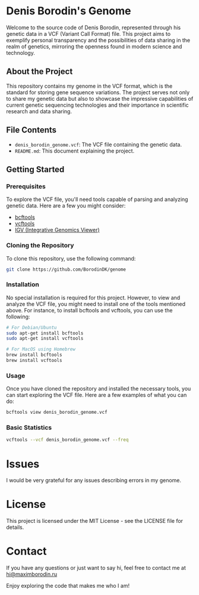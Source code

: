 # Denis Borodin's Genome

Welcome to the source code of Denis Borodin, represented through his genetic data in a VCF (Variant Call Format) file.
This project aims to exemplify personal transparency and the possibilities of data sharing in the realm of genetics,
mirroring the openness found in modern science and technology.

## About the Project

This repository contains my genome in the VCF format, which is the standard for storing gene sequence variations. The
project serves not only to share my genetic data but also to showcase the impressive capabilities of current genetic
sequencing technologies and their importance in scientific research and data sharing.

## File Contents

- `denis_borodin_genome.vcf`: The VCF file containing the genetic data.
- `README.md`: This document explaining the project.

## Getting Started

### Prerequisites

To explore the VCF file, you'll need tools capable of parsing and analyzing genetic data. Here are a few you might
consider:

- [bcftools](https://samtools.github.io/bcftools/bcftools.html)
- [vcftools](https://vcftools.github.io/)
- [IGV (Integrative Genomics Viewer)](http://software.broadinstitute.org/software/igv/)

### Cloning the Repository

To clone this repository, use the following command:

```bash
git clone https://github.com/BorodinDK/genome
```

### Installation

No special installation is required for this project. However, to view and analyze the VCF file, you might need to
install one of the tools mentioned above. For instance, to install bcftools and vcftools, you can use the following:

```bash
# For Debian/Ubuntu
sudo apt-get install bcftools
sudo apt-get install vcftools

# For MacOS using Homebrew
brew install bcftools
brew install vcftools
```

### Usage

Once you have cloned the repository and installed the necessary tools, you can start exploring the VCF file. Here are a
few examples of what you can do:

```bash
bcftools view denis_borodin_genome.vcf
```

### Basic Statistics

```bash
vcftools --vcf denis_borodin_genome.vcf --freq
```

# Issues

I would be very grateful for any issues describing errors in my genome.

# License

This project is licensed under the MIT License - see the LICENSE file for details.

# Contact

If you have any questions or just want to say hi, feel free to contact me
at [hi@maximborodin.ru](mailto:hi@maximborodin.ru)

Enjoy exploring the code that makes me who I am!
